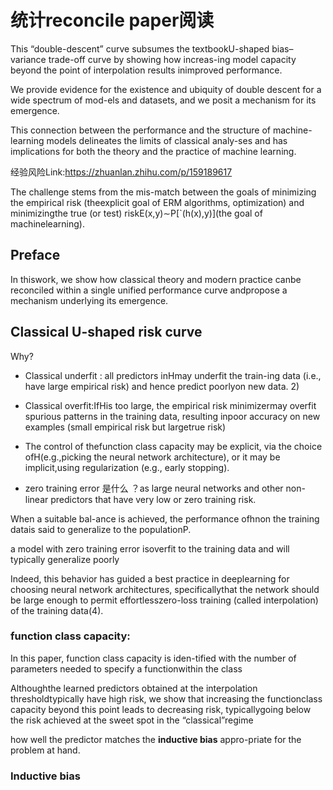 # 统计reconcile paper阅读

This “double-descent” curve subsumes the textbookU-shaped bias–variance trade-off curve by showing how increas-ing model capacity beyond the point of interpolation results inimproved  performance.

We  provide  evidence  for  the  existence and  ubiquity  of  double  descent  for  a  wide  spectrum  of  mod-els and datasets, and we posit a mechanism for its emergence.

This  connection  between  the  performance  and  the  structure  of machine-learning models delineates the limits of classical analy-ses and has implications for both the theory and the practice of machine learning.

经验风险Link:https://zhuanlan.zhihu.com/p/159189617

The challenge stems from the mis-match between the goals of minimizing the empirical risk (theexplicit goal of ERM algorithms, optimization) and minimizingthe true (or test) riskE(x,y)∼P[`(h(x),y)](the goal of machinelearning).

## Preface

  In  thiswork, we show how classical theory and modern practice canbe reconciled within a single unified performance curve andpropose a mechanism underlying its emergence.

## Classical U-shaped risk curve

Why?

- Classical underfit : all predictors inHmay underfit the train-ing data (i.e., have large empirical risk) and hence predict poorlyon new data. 2)

- Classical overfit:IfHis too large, the empirical risk minimizermay  overfit  spurious  patterns  in  the  training  data,  resulting  inpoor accuracy on new examples (small empirical risk but largetrue risk)

- The  control  of  thefunction class capacity may be explicit, via the choice ofH(e.g.,picking the neural network architecture), or it may be implicit,using regularization (e.g., early stopping).
-  zero training error 是什么 ？as large neural networks and other non-linear predictors that have very low or zero training risk.

When a suitable bal-ance  is  achieved,  the  performance  ofhnon  the  training  datais  said  to  generalize  to  the  populationP.

a model with zero training error isoverfit to the training data and will typically generalize poorly

 Indeed,  this  behavior  has  guided  a  best  practice  in  deeplearning for choosing neural network architectures, specificallythat  the  network  should  be  large  enough  to  permit  effortlesszero-loss  training  (called  interpolation)  of  the  training  data(4).  

### function  class  capacity:

In this paper, function class capacity is iden-tified with the number of parameters needed to specify a functionwithin the class

 Althoughthe  learned  predictors  obtained  at  the  interpolation  thresholdtypically  have  high  risk,  we  show  that  increasing  the  functionclass capacity beyond this point leads to decreasing risk, typicallygoing below the risk achieved at the sweet spot in the “classical”regime

how well the predictor matches the **inductive bias** appro-priate  for  the  problem  at  hand. 

### Inductive bias

